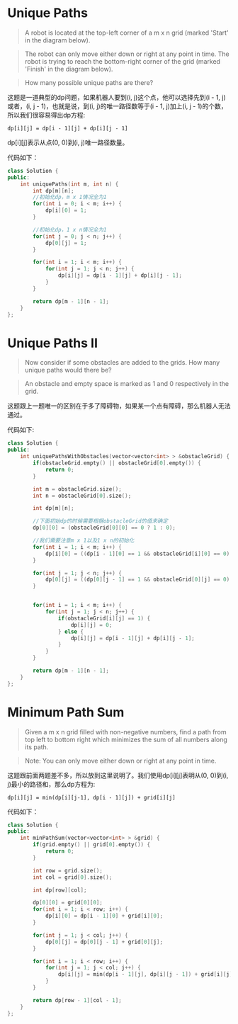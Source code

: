 # Unique Paths

> A robot is located at the top-left corner of a m x n grid (marked 'Start' in the diagram below).

> The robot can only move either down or right at any point in time. The robot is trying to reach the bottom-right corner of the grid (marked 'Finish' in the diagram below).

> How many possible unique paths are there?

这题是一道典型的dp问题，如果机器人要到(i, j)这个点，他可以选择先到(i - 1, j)或者，(i, j - 1)，也就是说，到(i, j)的唯一路径数等于(i - 1, j)加上(i, j - 1)的个数，所以我们很容易得出dp方程:

`dp[i][j] = dp[i - 1][j] + dp[i][j - 1]`

dp[i][j]表示从点(0, 0)到(i, j)唯一路径数量。

代码如下：

```c++
class Solution {
public:
    int uniquePaths(int m, int n) {
        int dp[m][n];
        //初始化dp，m x 1情况全为1
        for(int i = 0; i < m; i++) {
            dp[i][0] = 1;
        }

        //初始化dp，1 x n情况全为1
        for(int j = 0; j < n; j++) {
            dp[0][j] = 1;
        }

        for(int i = 1; i < m; i++) {
            for(int j = 1; j < n; j++) {
                dp[i][j] = dp[i - 1][j] + dp[i][j - 1];
            }
        }

        return dp[m - 1][n - 1];
    }
};
```

# Unique Paths II

> Now consider if some obstacles are added to the grids. How many unique paths would there be?

> An obstacle and empty space is marked as 1 and 0 respectively in the grid.

这题跟上一题唯一的区别在于多了障碍物，如果某一个点有障碍，那么机器人无法通过。

代码如下:

```c++
class Solution {
public:
    int uniquePathsWithObstacles(vector<vector<int> > &obstacleGrid) {
        if(obstacleGrid.empty() || obstacleGrid[0].empty()) {
            return 0;
        }

        int m = obstacleGrid.size();
        int n = obstacleGrid[0].size();

        int dp[m][n];

        //下面初始dp的时候需要根据obstacleGrid的值来确定
        dp[0][0] = (obstacleGrid[0][0] == 0 ? 1 : 0);

        //我们需要注意m x 1以及1 x n的初始化
        for(int i = 1; i < m; i++) {
            dp[i][0] = ((dp[i - 1][0] == 1 && obstacleGrid[i][0] == 0) ? 1 : 0);
        }

        for(int j = 1; j < n; j++) {
            dp[0][j] = ((dp[0][j - 1] == 1 && obstacleGrid[0][j] == 0) ? 1 : 0);
        }


        for(int i = 1; i < m; i++) {
            for(int j = 1; j < n; j++) {
                if(obstacleGrid[i][j] == 1) {
                    dp[i][j] = 0;
                } else {
                    dp[i][j] = dp[i - 1][j] + dp[i][j - 1];
                }
            }
        }

        return dp[m - 1][n - 1];
    }
};
```

# Minimum Path Sum

> Given a m x n grid filled with non-negative numbers, find a path from top left to bottom right which minimizes the sum of all numbers along its path.

> Note: You can only move either down or right at any point in time.

这题跟前面两题差不多，所以放到这里说明了。我们使用dp[i][j]表明从(0, 0)到(i, j)最小的路径和，那么dp方程为:

`dp[i][j] = min(dp[i][j-1], dp[i - 1][j]) + grid[i][j]`

代码如下：

```c++
class Solution {
public:
    int minPathSum(vector<vector<int> > &grid) {
        if(grid.empty() || grid[0].empty()) {
            return 0;
        }

        int row = grid.size();
        int col = grid[0].size();

        int dp[row][col];

        dp[0][0] = grid[0][0];
        for(int i = 1; i < row; i++) {
            dp[i][0] = dp[i - 1][0] + grid[i][0];
        }

        for(int j = 1; j < col; j++) {
            dp[0][j] = dp[0][j - 1] + grid[0][j];
        }

        for(int i = 1; i < row; i++) {
            for(int j = 1; j < col; j++) {
                dp[i][j] = min(dp[i - 1][j], dp[i][j - 1]) + grid[i][j];
            }
        }

        return dp[row - 1][col - 1];
    }
};
```
